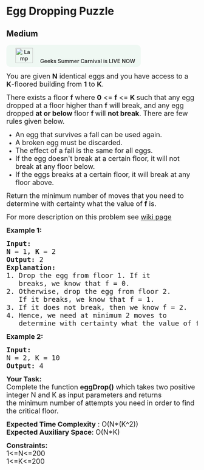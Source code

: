 # Egg Dropping Puzzle
## Medium 
<div class="problem-statement" style="user-select: auto;">
                <p style="user-select: auto;"><a onclick="gtagHelperFunction('clickopen','salesevent_gsc_problemspage_promobanner')" href="https://practice.geeksforgeeks.org/summer-carnival-2022?utm_source=practiceproblems&amp;utm_medium=problemspromobanner&amp;utm_campaign=gsc22" target="_blank" style="user-select: auto;"></a></p><div style="margin: 14px 0px !important; user-select: auto;" class="row"><a onclick="gtagHelperFunction('clickopen','salesevent_gsc_problemspage_promobanner')" href="https://practice.geeksforgeeks.org/summer-carnival-2022?utm_source=practiceproblems&amp;utm_medium=problemspromobanner&amp;utm_campaign=gsc22" target="_blank" style="user-select: auto;">             <div class="col-md-12" style="cursor: pointer; background: 0% 0% no-repeat padding-box padding-box rgb(239, 248, 243); align-items: center; position: relative; padding: 1.5%; border-radius: 10px; display: inline-block; text-align: center; font-weight: 600; color: rgb(51, 51, 51); user-select: auto;"> <img src="https://media.geeksforgeeks.org/img-practice/gcs2022thumbnail-1649059370.png" alt="Lamp" width="46" height="40" style="background: 0% 0% no-repeat padding-box padding-box transparent; opacity: 1; margin: 0px 16px; user-select: auto;" class="img-responsive"> Geeks Summer Carnival is LIVE NOW &nbsp; <i class="fa fa-external-link" aria-hidden="true" style="user-select: auto;"></i> </div></a></div><p style="user-select: auto;"><span style="font-size: 18px; user-select: auto;">You are given <strong style="user-select: auto;">N</strong> identical eggs and you have access to a <strong style="user-select: auto;">K</strong>-floored building from&nbsp;<strong style="user-select: auto;">1</strong>&nbsp;to&nbsp;<strong style="user-select: auto;">K</strong>.</span></p>

<p style="user-select: auto;"><span style="font-size: 18px; user-select: auto;">There exists a floor <strong style="user-select: auto;">f</strong>&nbsp;where <strong style="user-select: auto;">0</strong> &lt;= <strong style="user-select: auto;">f</strong> &lt;= <strong style="user-select: auto;">K&nbsp;</strong>such that any egg dropped at a floor higher than <strong style="user-select: auto;">f</strong>&nbsp;will break, and any egg dropped <strong style="user-select: auto;">at or below&nbsp;</strong>floor <strong style="user-select: auto;">f </strong>will <strong style="user-select: auto;">not break</strong>. There are few rules given below.&nbsp;</span></p>

<ul style="user-select: auto;">
	<li style="user-select: auto;"><span style="font-size: 18px; user-select: auto;">An egg that survives a fall can be used again.</span></li>
	<li style="user-select: auto;"><span style="font-size: 18px; user-select: auto;">A broken egg must be discarded.</span></li>
	<li style="user-select: auto;"><span style="font-size: 18px; user-select: auto;">The effect of a fall is the same for all eggs.</span></li>
	<li style="user-select: auto;"><span style="font-size: 18px; user-select: auto;">If the egg doesn't break at a certain floor, it will not break at any floor below.</span></li>
	<li style="user-select: auto;"><span style="font-size: 18px; user-select: auto;">If the eggs breaks at a certain floor, it will break at any floor above.</span></li>
</ul>

<p style="user-select: auto;"><span style="font-size: 18px; user-select: auto;">Return the minimum number of moves that you need to determine with certainty what the value of&nbsp;<strong style="user-select: auto;">f</strong>&nbsp;is.</span></p>

<p style="user-select: auto;"><span style="font-size: 18px; user-select: auto;">For more description on this problem see <a href="http://en.wikipedia.org/wiki/Dynamic_programming#Egg_dropping_puzzle" target="_blank" style="user-select: auto;">wiki page</a></span></p>

<p style="user-select: auto;"><span style="font-size: 18px; user-select: auto;"><strong style="user-select: auto;">Example 1:</strong></span></p>

<pre style="user-select: auto;"><span style="font-size: 18px; user-select: auto;"><strong style="user-select: auto;">Input:
N </strong>= 1<strong style="user-select: auto;">, K </strong>= 2
<strong style="user-select: auto;">Output: </strong>2
<strong style="user-select: auto;">Explanation:&nbsp;
</strong>1. Drop the egg from floor 1. If it 
&nbsp;  breaks, we know that f = 0.
2. Otherwise, drop the egg from floor 2.
&nbsp;  If it breaks, we know that f = 1.
3. If it does not break, then we know f = 2.
4. Hence, we need at minimum 2 moves to
&nbsp;  determine with certainty what the value of f is.</span></pre>

<p style="user-select: auto;"><span style="font-size: 18px; user-select: auto;"><strong style="user-select: auto;">Example 2:</strong></span></p>

<pre style="user-select: auto;"><span style="font-size: 18px; user-select: auto;"><strong style="user-select: auto;">Input:</strong></span><span style="font-size: 18px; user-select: auto;"><strong style="user-select: auto;">
</strong>N = 2, K = 10
<strong style="user-select: auto;">Output: </strong>4</span></pre>

<p style="user-select: auto;"><span style="font-size: 18px; user-select: auto;"><strong style="user-select: auto;">Your Task:</strong><br style="user-select: auto;">
Complete the function&nbsp;<strong style="user-select: auto;">eggDrop()</strong>&nbsp;which takes two&nbsp;positive integer N&nbsp;and K as input parameters&nbsp;and returns the&nbsp;minimum number of attempts you need in order to find the critical floor.</span></p>

<p style="user-select: auto;"><span style="font-size: 18px; user-select: auto;"><strong style="user-select: auto;">Expected Time Complexity</strong> : O(N*(K^2))<br style="user-select: auto;">
<strong style="user-select: auto;">Expected Auxiliary Space</strong>: O(N*K)</span></p>

<p style="user-select: auto;"><span style="font-size: 18px; user-select: auto;"><strong style="user-select: auto;">Constraints:</strong><br style="user-select: auto;">
1&lt;=N&lt;=200<br style="user-select: auto;">
1&lt;=K&lt;=200</span></p>
 <p style="user-select: auto;"></p>
            </div>